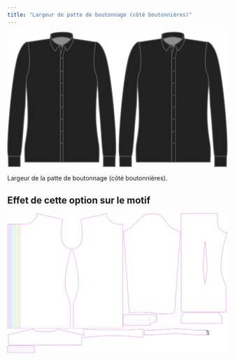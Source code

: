 ```yaml
---
title: "Largeur de patte de boutonnage (côté boutonnières)"
---
```


![Largeur de patte de boutonnage (côté boutonnières)](buttonholeplacketwidth.svg)

Largeur de la patte de boutonnage (côté boutonnières).

## Effet de cette option sur le motif

![Cette image montre l'effet de cette option en superposant plusieurs variantes qui ont une valeur différente pour cette option](simon_buttonholeplacketwidth_sample.svg "Effet de cette option sur le motif")
